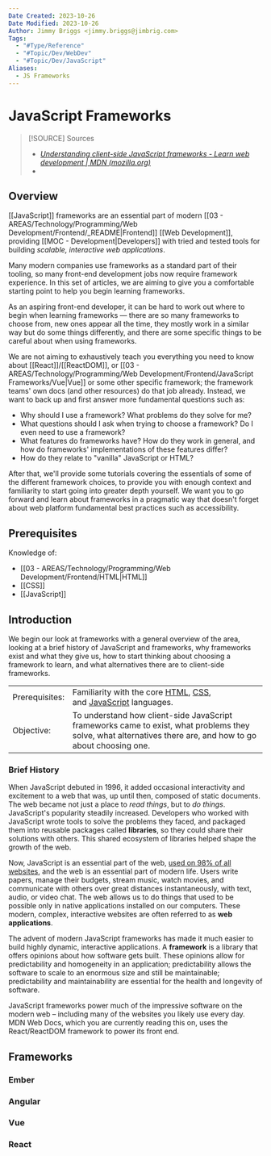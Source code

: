 ```yaml
---
Date Created: 2023-10-26
Date Modified: 2023-10-26
Author: Jimmy Briggs <jimmy.briggs@jimbrig.com>
Tags:
  - "#Type/Reference"
  - "#Topic/Dev/WebDev"
  - "#Topic/Dev/JavaScript"
Aliases:
  - JS Frameworks
---
```


# JavaScript Frameworks

> [!SOURCE] Sources
> - *[Understanding client-side JavaScript frameworks - Learn web development | MDN (mozilla.org)](https://developer.mozilla.org/en-US/docs/Learn/Tools_and_testing/Client-side_JavaScript_frameworks)*
> - 

## Overview

[[JavaScript]] frameworks are an essential part of modern [[03 - AREAS/Technology/Programming/Web Development/Frontend/_README|Frontend]] [[Web Development]], providing [[MOC - Development|Developers]] with tried and tested tools for building *scalable, interactive web applications*. 

Many modern companies use frameworks as a standard part of their tooling, so many front-end development jobs now require framework experience. In this set of articles, we are aiming to give you a comfortable starting point to help you begin learning frameworks.

As an aspiring front-end developer, it can be hard to work out where to begin when learning frameworks — there are so many frameworks to choose from, new ones appear all the time, they mostly work in a similar way but do some things differently, and there are some specific things to be careful about when using frameworks.

We are not aiming to exhaustively teach you everything you need to know about [[React]]/[[ReactDOM]], or [[03 - AREAS/Technology/Programming/Web Development/Frontend/JavaScript Frameworks/Vue|Vue]] or some other specific framework; the framework teams' own docs (and other resources) do that job already. Instead, we want to back up and first answer more fundamental questions such as:

- Why should I use a framework? What problems do they solve for me?
- What questions should I ask when trying to choose a framework? Do I even need to use a framework?
- What features do frameworks have? How do they work in general, and how do frameworks' implementations of these features differ?
- How do they relate to "vanilla" JavaScript or HTML?

After that, we'll provide some tutorials covering the essentials of some of the different framework choices, to provide you with enough context and familiarity to start going into greater depth yourself. We want you to go forward and learn about frameworks in a pragmatic way that doesn't forget about web platform fundamental best practices such as accessibility.

## Prerequisites

Knowledge of:

- [[03 - AREAS/Technology/Programming/Web Development/Frontend/HTML|HTML]]
- [[CSS]]
- [[JavaScript]]

## Introduction

We begin our look at frameworks with a general overview of the area, looking at a brief history of JavaScript and frameworks, why frameworks exist and what they give us, how to start thinking about choosing a framework to learn, and what alternatives there are to client-side frameworks.

|                |                                                                                                                                                                                                                                          |
| -------------- | ---------------------------------------------------------------------------------------------------------------------------------------------------------------------------------------------------------------------------------------- |
| Prerequisites: | Familiarity with the core [HTML](https://developer.mozilla.org/en-US/docs/Learn/HTML), [CSS](https://developer.mozilla.org/en-US/docs/Learn/CSS), and [JavaScript](https://developer.mozilla.org/en-US/docs/Learn/JavaScript) languages. |
| Objective:     | To understand how client-side JavaScript frameworks came to exist, what problems they solve, what alternatives there are, and how to go about choosing one.                                                                              |

### Brief History

When JavaScript debuted in 1996, it added occasional interactivity and excitement to a web that was, up until then, composed of static documents. The web became not just a place to _read things_, but to _do things_. JavaScript's popularity steadily increased. Developers who worked with JavaScript wrote tools to solve the problems they faced, and packaged them into reusable packages called **libraries**, so they could share their solutions with others. This shared ecosystem of libraries helped shape the growth of the web.

Now, JavaScript is an essential part of the web, [used on 98% of all websites](https://w3techs.com/technologies/details/cp-javascript), and the web is an essential part of modern life. Users write papers, manage their budgets, stream music, watch movies, and communicate with others over great distances instantaneously, with text, audio, or video chat. The web allows us to do things that used to be possible only in native applications installed on our computers. These modern, complex, interactive websites are often referred to as **web applications**.

The advent of modern JavaScript frameworks has made it much easier to build highly dynamic, interactive applications. A **framework** is a library that offers opinions about how software gets built. These opinions allow for predictability and homogeneity in an application; predictability allows the software to scale to an enormous size and still be maintainable; predictability and maintainability are essential for the health and longevity of software.

JavaScript frameworks power much of the impressive software on the modern web – including many of the websites you likely use every day. MDN Web Docs, which you are currently reading this on, uses the React/ReactDOM framework to power its front end.

## Frameworks

### Ember

### Angular

### Vue

### React

### 